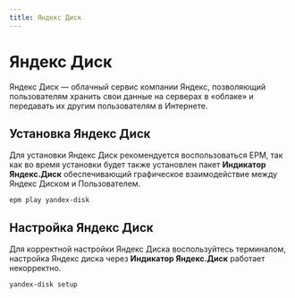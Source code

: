 ```yaml
---
title: Яндекс Диск
---
```


# Яндекс Диск

Яндекс Диск — облачный сервис компании Яндекс, позволяющий пользователям хранить свои данные на серверах в «облаке» и передавать их другим пользователям в Интернете.

## Установка Яндекс Диск

Для установки Яндекс Диск рекомендуется воспользоваться EPM, так как во время установки будет также установлен пакет **Индикатор Яндекс.Диск** обеспечивающий графическое взаимодействие между Яндекс Диском и Пользователем.

```shell
epm play yandex-disk
```

## Настройка Яндекс Диск

Для корректной настройки Яндекс Диска воспользуйтесь терминалом, настройка Яндекс диска через **Индикатор Яндекс.Диск** работает некорректно.

```shell
yandex-disk setup
```
